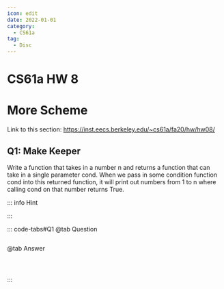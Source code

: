 ```yaml
---
icon: edit
date: 2022-01-01
category:
  - CS61a
tag:
  - Disc
---
```


# CS61a HW 8
# More Scheme
Link to this section: <https://inst.eecs.berkeley.edu/~cs61a/fa20/hw/hw08/>
## Q1: Make Keeper
Write a function that takes in a number n and returns a function that can take in a single parameter cond. When we pass in some condition function cond into this returned function, it will print out numbers from 1 to n where calling cond on that number returns True.

::: info Hint

:::

::: code-tabs#Q1
@tab Question
```

```

@tab Answer
```



```
:::

